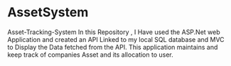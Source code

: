 # AssetSystem
Asset-Tracking-System
In this Repository , I Have used the ASP.Net web Application and created an API Linked to my local SQL database and MVC to Display the Data fetched from the API.
This application maintains and keep track of companies Asset and its allocation to user.
